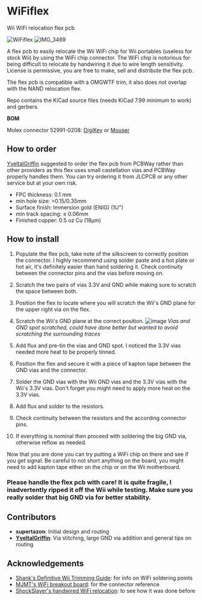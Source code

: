# WiFiflex
Wii WiFi relocation flex pcb

![WiFiflex](https://github.com/supertazon/WiFiflex/assets/1402795/6885cdbe-66b2-4bac-8e6b-58b71c2bb4f8)
![IMG_3469](https://github.com/supertazon/WiFiflex/assets/1402795/b5aa3793-8d84-407c-8988-c64485fead5c)

A flex pcb to easily relocate the Wii WiFi chip for Wii portables (useless for stock Wii) by using the WiFi chip connector. The WiFi chip is notorious for being difficult to relocate by handwiring it due to wire length sensitivity. License is permissive, you are free to make, sell and distribute the flex pcb.

The flex pcb is compatible with a OMGWTF trim, it also does not overlap with the NAND relocation flex.

Repo contains the KiCad source files (needs KiCad 7.99 minimum to work) and gerbers.

**BOM**

Molex connector 52991-0208: [DigiKey](https://www.digikey.com/en/products/detail/molex/0529910208/1059850) or [Mouser](https://www.mouser.com/ProductDetail/Molex/52991-0208?qs=KC2ywxza1krtfqlg7H04kw%3D%3D)

## How to order

[YveltalGriffin](https://github.com/mackieks) suggested to order the flex pcb from PCBWay rather than other providers as this flex uses small castellation vias and PCBWay properly handles them. You can try ordering it from JLCPCB or any other service but at your own risk.

  - FPC thickness: 0.1 mm
  - min hole size: >0.15/0.35mm
  - Surface finish:  Immersion gold (ENIG) (1U")
  - min track spacing: ≥ 0.06mm
  - Finished copper:  0.5 oz Cu (18μm)


## How to install

  1. Populate the flex pcb, take note of the silkscreen to correctly position the connector. I highly recommend using solder paste and a hot plate or hot air, it's definitely easier than hand soldering it. Check continuity between the connector pins and the vias before moving on.
  2. Scratch the two pairs of vias 3.3V and GND while making sure to scratch the space between both.
  3. Position the flex to locate where you will scratch the Wii's GND plane for the upper right via on the flex.
  4. Scratch the Wii's GND plane at the correct position.
![image](https://github.com/supertazon/WiFiflex/assets/1402795/c1d43988-1366-4a60-a345-c4a0bf6e58f1)
*Vias and GND spot scratched, could have done better but wanted to avoid scratching the surrounding traces*

  6. Add flux and pre-tin the vias and GND spot. I noticed the 3.3V vias needed more heat to be properly tinned.
  7. Position the flex and secure it with a piece of kapton tape between the GND vias and the connector.
  8. Solder the GND vias with the Wii GND vias and the 3.3V vias with the Wii's 3.3V vias. Don't forget you might need to apply more heat on the 3.3V vias.
  9. Add flux and solder to the resistors.
  10. Check continuity between the resistors and the according connector pins.
  11. If everything is nominal then proceed with soldering the big GND via, otherwise reflow as needed.

Now that you are done you can try putting a WiFi chip on there and see if you get signal. Be careful to not short anything on the board, you might need to add kapton tape either on the chip or on the Wii motherboard.

### Please handle the flex pcb with care! It is quite fragile, I inadvertently ripped it off the Wii while testing. Make sure you really solder that big GND via for better stability.

## Contributors

- **supertazon**: Initial design and routing
- **[YveltalGriffin](https://github.com/mackieks)**: Via stitching, large GND via addition and general tips on routing

## Acknowledgements

- [Shank's Definitive Wii Trimming Guide](https://bitbuilt.net/forums/index.php?threads/the-definitive-wii-trimming-guide.198/): for info on WiFi soldering points
- [MJMT's WiFi breakout board](https://bitbuilt.net/forums/index.php?threads/wifi-breakout-board-for-relocation.4916/post-53366): for the connector reference
- [ShockSlayer's handwired WiFi relocation](https://bitbuilt.net/forums/index.php?threads/sswiit-revitalized.146/post-982): to see how it was done before
